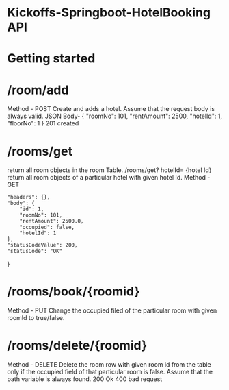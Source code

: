 # Kickoffs-Springboot-HotelBooking API



# Getting started

# /room/add
Method - POST
Create and adds a hotel. Assume that the request body is always valid.
JSON Body-
{
"roomNo": 101,
"rentAmount":
2500,
"hotelId": 1,
"floorNo": 1
}
201 created


# /rooms/get
return all room objects in the room Table.
/rooms/get? hotelId= {hotel Id}
return all room objects of a particular hotel with given hotel Id.
Method - GET


    "headers": {},
    "body": {
        "id": 1,
        "roomNo": 101,
        "rentAmount": 2500.0,
        "occupied": false,
        "hotelId": 1
    },
    "statusCodeValue": 200,
    "statusCode": "OK"
}

# /rooms/book/{roomid}
Method - PUT
Change the occupied filed of the particular room with given roomId to true/false.

# /rooms/delete/{roomid}
Method - DELETE
Delete the room row with given room id from the table only if the occupied field of that particular room is false. Assume that the path variable is always found.
200 Ok
400 bad request
